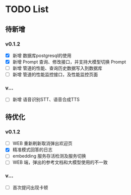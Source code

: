 # TODO List

## 待新增

### v0.1.2

- [X] 新增 数据库postgresql的使用
- [X] 新增 Prompt 查询、修改接口，并支持大模型切换 Prompt
- [ ] 新增 管道的性能、查询历史数据写入到数据库
- [ ] 新增 管道的性能监控接口，及性能监控页面

### v...

- [ ] 新增 语音识别STT、语音合成TTS

## 待优化

### v0.1.2

- [ ] WEB 重新刷新取消弹出欢迎页
- [X] 精准模式回答的日志
- [ ] embedding 服务存活检测及服务切换
- [ ] WEB 端，弹出的参考文档和大模型使用的不一致

### v...

- [ ] 首次提问出现卡顿
